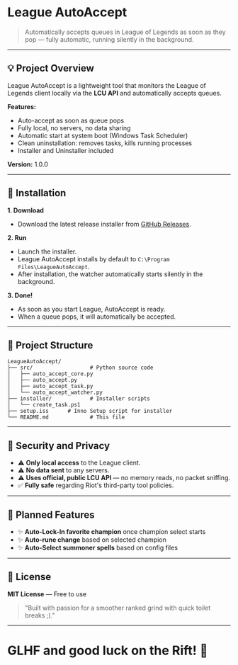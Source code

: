 # League AutoAccept

> Automatically accepts queues in League of Legends as soon as they pop — fully automatic, running silently in the background.

---

## 💡 Project Overview

League AutoAccept is a lightweight tool that monitors the League of Legends client locally via the **LCU API** and automatically accepts queues.

**Features:**

- Auto-accept as soon as queue pops
- Fully local, no servers, no data sharing
- Automatic start at system boot (Windows Task Scheduler)
- Clean uninstallation: removes tasks, kills running processes
- Installer and Uninstaller included

**Version:** 1.0.0

---

## 🔧 Installation

**1. Download**

- Download the latest release installer from [GitHub Releases](https://github.com/Gegongt/LeagueAutoAccept/releases).

**2. Run**

- Launch the installer.
- League AutoAccept installs by default to `C:\Program Files\LeagueAutoAccept`.
- After installation, the watcher automatically starts silently in the background.

**3. Done!**

- As soon as you start League, AutoAccept is ready.
- When a queue pops, it will automatically be accepted.

---

## 📁 Project Structure

```plaintext
LeagueAutoAccept/
├── src/                  # Python source code
│   ├── auto_accept_core.py
│   ├── auto_accept.py
│   ├── auto_accept_task.py
│   └── auto_accept_watcher.py
├── installer/            # Installer scripts
│   └── create_task.ps1
├── setup.iss      # Inno Setup script for installer
└── README.md             # This file
```

---

## 🔐 Security and Privacy

- ⚠️ **Only local access** to the League client.
- ⚠️ **No data sent** to any servers.
- ⚠️ **Uses official, public LCU API** — no memory reads, no packet sniffing.
- ✅ **Fully safe** regarding Riot's third-party tool policies.

---

## 🌟 Planned Features

- ✨ **Auto-Lock-In favorite champion** once champion select starts
- ✨ **Auto-rune change** based on selected champion
- ✨ **Auto-Select summoner spells** based on config files

---

## 👻 License

**MIT License** — Free to use

> "Built with passion for a smoother ranked grind with quick toilet breaks ;)."

---

# GLHF and good luck on the Rift! 🚀
